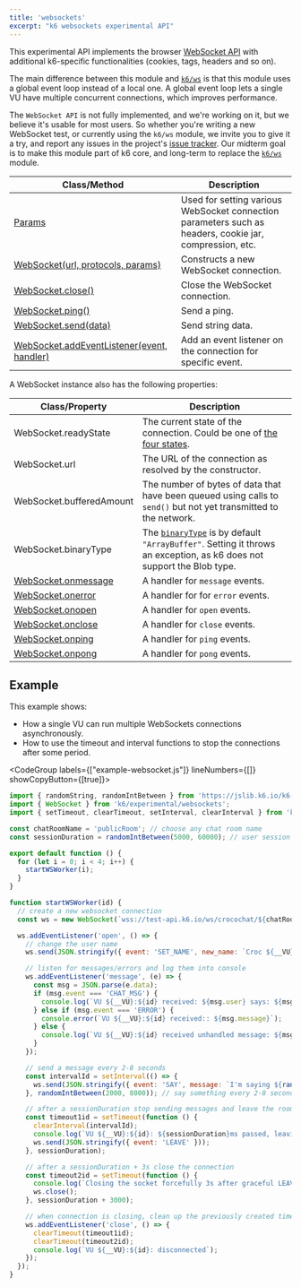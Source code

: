 ```yaml
---
title: 'websockets'
excerpt: "k6 websockets experimental API"
---
```


<ExperimentalBlockquote />

This experimental API implements the browser [WebSocket API](https://developer.mozilla.org/en-US/docs/Web/API/WebSocket) with additional k6-specific functionalities (cookies, tags, headers and so on).

The main difference between this module and [`k6/ws`](/javascript-api/k6-ws/) is that this module uses a global event loop instead of a local one.
A global event loop lets a single VU have multiple concurrent connections, which improves performance.

The `WebSocket API` is not fully implemented, and we're working on it, but we believe it's usable for most users. So whether you're writing a new WebSocket test, or currently using the `k6/ws` module, we invite you to give it a try, and report any issues in the project's [issue tracker](https://github.com/grafana/xk6-websockets/). Our midterm goal is to make this module part of k6 core, and long-term to replace the [`k6/ws`](/javascript-api/k6-ws/) module.


| Class/Method | Description |
| ------------ | ----------- |
| [Params](/javascript-api/k6-experimental/websockets/params/)  | Used for setting various WebSocket connection parameters such as headers, cookie jar, compression, etc. |
| [WebSocket(url, protocols, params)](/javascript-api/k6-experimental/websockets/websocket) | Constructs a new WebSocket connection. |
| [WebSocket.close()](/javascript-api/k6-experimental/websockets/websocket/websocket-close) | Close the WebSocket connection. |
| [WebSocket.ping()](/javascript-api/k6-experimental/websockets/websocket/websocket-ping) | Send a ping. |
| [WebSocket.send(data)](/javascript-api/k6-experimental/websockets/websocket/websocket-send) | Send string data. |
| [WebSocket.addEventListener(event, handler)](/javascript-api/k6-experimental/websockets/websocket/websocket-addeventlistener) | Add an event listener on the connection for specific event. |

A WebSocket instance also has the following properties:

<!-- vale off -->
| Class/Property | Description |
| -------------- | ----------- |
| WebSocket.readyState | The current state of the connection. Could be one of [the four states](https://developer.mozilla.org/en-US/docs/Web/API/WebSocket/readyState). |
| WebSocket.url | The URL of the connection as resolved by the constructor. |
| WebSocket.bufferedAmount | The number of bytes of data that have been queued using calls to `send()` but not yet transmitted to the network. |
| WebSocket.binaryType | The [`binaryType`](https://developer.mozilla.org/en-US/docs/Web/API/WebSocket/binaryType) is by default `"ArrayBuffer"`. Setting it throws an exception, as k6 does not support the Blob type. |
| [WebSocket.onmessage](/javascript-api/k6-experimental/websockets/websocket/websocket-onmessage) | A handler for `message` events. |
| [WebSocket.onerror](/javascript-api/k6-experimental/websockets/websocket/websocket-onerror) | A handler for for `error` events. |
| [WebSocket.onopen](/javascript-api/k6-experimental/websockets/websocket/websocket-onopen) | A handler for `open` events. |
| [WebSocket.onclose](/javascript-api/k6-experimental/websockets/websocket/websocket-onclose) | A handler for `close` events. |
| [WebSocket.onping](/javascript-api/k6-experimental/websockets/websocket/websocket-onping) | A handler for `ping` events. |
| [WebSocket.onpong](/javascript-api/k6-experimental/websockets/websocket/websocket-onpong) | A handler for `pong` events. |
<!-- vale on -->

## Example

This example shows:
- How a single VU can run multiple WebSockets connections asynchronously.
- How to use the timeout and interval functions to stop the connections after some period.

<CodeGroup labels={["example-websocket.js"]} lineNumbers={[]} showCopyButton={[true]}>

```javascript
import { randomString, randomIntBetween } from 'https://jslib.k6.io/k6-utils/1.1.0/index.js';
import { WebSocket } from 'k6/experimental/websockets';
import { setTimeout, clearTimeout, setInterval, clearInterval } from 'k6/experimental/timers';

const chatRoomName = 'publicRoom'; // choose any chat room name
const sessionDuration = randomIntBetween(5000, 60000); // user session between 5s and 1m

export default function () {
  for (let i = 0; i < 4; i++) {
    startWSWorker(i);
  }
}

function startWSWorker(id) {
  // create a new websocket connection
  const ws = new WebSocket(`wss://test-api.k6.io/ws/crocochat/${chatRoomName}/`);

  ws.addEventListener('open', () => {
    // change the user name
    ws.send(JSON.stringify({ event: 'SET_NAME', new_name: `Croc ${__VU}:${id}` }));

    // listen for messages/errors and log them into console
    ws.addEventListener('message', (e) => {
      const msg = JSON.parse(e.data);
      if (msg.event === 'CHAT_MSG') {
        console.log(`VU ${__VU}:${id} received: ${msg.user} says: ${msg.message}`);
      } else if (msg.event === 'ERROR') {
        console.error(`VU ${__VU}:${id} received:: ${msg.message}`);
      } else {
        console.log(`VU ${__VU}:${id} received unhandled message: ${msg.message}`);
      }
    });

    // send a message every 2-8 seconds
    const intervalId = setInterval(() => {
      ws.send(JSON.stringify({ event: 'SAY', message: `I'm saying ${randomString(5)}` }));
    }, randomIntBetween(2000, 8000)); // say something every 2-8 seconds

    // after a sessionDuration stop sending messages and leave the room
    const timeout1id = setTimeout(function () {
      clearInterval(intervalId);
      console.log(`VU ${__VU}:${id}: ${sessionDuration}ms passed, leaving the chat`);
      ws.send(JSON.stringify({ event: 'LEAVE' }));
    }, sessionDuration);

    // after a sessionDuration + 3s close the connection
    const timeout2id = setTimeout(function () {
      console.log(`Closing the socket forcefully 3s after graceful LEAVE`);
      ws.close();
    }, sessionDuration + 3000);

    // when connection is closing, clean up the previously created timers
    ws.addEventListener('close', () => {
      clearTimeout(timeout1id);
      clearTimeout(timeout2id);
      console.log(`VU ${__VU}:${id}: disconnected`);
    });
  });
}
```

</CodeGroup>
